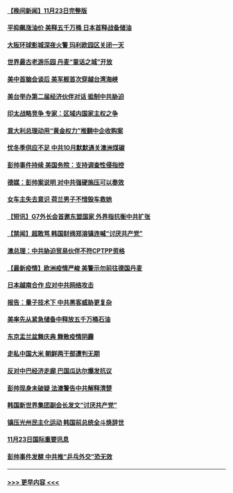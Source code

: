 #### [【晚间新闻】11月23日完整版](../pages/prog202/a103276306.md?t=11241450) 
#### [平抑飙涨油价 美释五千万桶 日本首释战备储油](../pages/prog202/a103276309.md?t=11241450) 
#### [大阪环球影城深夜火警 玛利欧园区关闭一天](../pages/prog202/a103276275.md?t=11241450) 
#### [世界最古老游乐园 丹麦“童话之城”开放](../pages/prog202/a103276091.md?t=11241450) 
#### [美中首脑会谈后 美军舰首次穿越台湾海峡](../pages/prog202/a103276088.md?t=11241450) 
#### [美台举办第二届经济伙伴对话 抵制中共胁迫](../pages/prog202/a103276064.md?t=11241450) 
#### [印太战略竞争 专家：区域内国家主权之争](../pages/prog202/a103276195.md?t=11241450) 
#### [意大利总理动用“黄金权力”推翻中企收购案](../pages/prog202/a103275913.md?t=11241450) 
#### [忧冬季供应不足 中共10月默默通关澳洲煤碳](../pages/prog202/a103276004.md?t=11241450) 
#### [彭帅事件持续  美国务院：支持调查性侵指控](../pages/prog202/a103276021.md?t=11241450) 
#### [德媒：彭帅案说明 对中共强硬施压可以奏效](../pages/prog202/a103276010.md?t=11241450) 
#### [女车主失去意识 荷兰男子不惜毁车救她](../pages/prog202/a103275878.md?t=11241450) 
#### [【短讯】G7外长会首邀东盟国家 外界指抗衡中共扩张](../pages/prog202/a103275840.md?t=11241450) 
#### [【禁闻】超敢骂 韩国财阀郑溶镇连喊“讨厌共产党”](../pages/prog202/a103275842.md?t=11241450) 
#### [澳总理：中共胁迫贸易伙伴不符CPTPP资格](../pages/prog202/a103275847.md?t=11241450) 
#### [【最新疫情】欧洲疫情严峻 美警示勿前往德国丹麦](../pages/prog202/a103275844.md?t=11241450) 
#### [日本越南合作 应对中共网络攻击](../pages/prog202/a103275807.md?t=11241450) 
#### [报告：量子技术下 中共黑客威胁更复杂](../pages/prog202/a103275780.md?t=11241450) 
#### [美率先从紧急储备中释放五千万桶石油](../pages/prog202/a103275752.md?t=11241450) 
#### [东京盂兰盆舞庆典  舞散疫情阴霾](../pages/prog202/a103275767.md?t=11241450) 
#### [走私中国大米 朝鲜两干部遭判无期](../pages/prog202/a103275688.md?t=11241450) 
#### [反对中巴经济走廊 巴国瓜达尔爆发抗议](../pages/prog202/a103275679.md?t=11241450) 
#### [彭帅现身未破疑 法澳警告中共解释清楚](../pages/prog202/a103275663.md?t=11241450) 
#### [韩国新世界集团副会长发文“讨厌共产党”](../pages/prog202/a103275592.md?t=11241450) 
#### [镇压光州民主化运动 韩国前总统全斗焕辞世](../pages/prog202/a103275596.md?t=11241450) 
#### [11月23日国际重要讯息](../pages/prog202/a103275598.md?t=11241450) 
#### [彭帅事件发酵 中共推“乒乓外交”恐无效](../pages/prog202/a103275514.md?t=11241450) 

----
#### [ >>> 更早内容 <<< ](../indexes/prog202-earlier.md)
